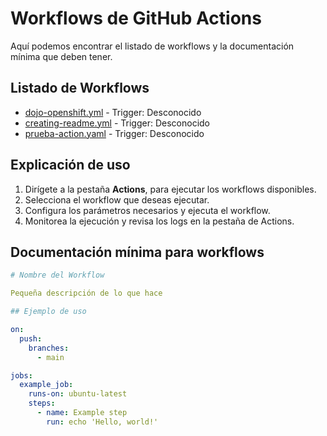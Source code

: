 # Workflows de GitHub Actions
Aquí podemos encontrar el listado de workflows y la documentación mínima que deben tener.

## Listado de Workflows

- [dojo-openshift.yml](.github/workflows/dojo-openshift.yml) - Trigger: Desconocido
- [creating-readme.yml](.github/workflows/creating-readme.yml) - Trigger: Desconocido
- [prueba-action.yaml](.github/workflows/prueba-action.yaml) - Trigger: Desconocido

## Explicación de uso

1. Dirígete a la pestaña __Actions__, para ejecutar los workflows disponibles.
2. Selecciona el workflow que deseas ejecutar.
3. Configura los parámetros necesarios y ejecuta el workflow.
4. Monitorea la ejecución y revisa los logs en la pestaña de Actions.

## Documentación mínima para workflows

```yaml
# Nombre del Workflow

Pequeña descripción de lo que hace

## Ejemplo de uso

on:
  push:
    branches:
      - main

jobs:
  example_job:
    runs-on: ubuntu-latest
    steps:
      - name: Example step
        run: echo 'Hello, world!'
```
